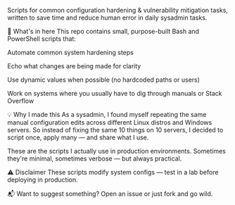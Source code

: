 Scripts for common configuration hardening & vulnerability mitigation tasks, written to save time and reduce human error in daily sysadmin tasks.

🔧 What's in here
This repo contains small, purpose-built Bash and PowerShell scripts that:

Automate common system hardening steps

Echo what changes are being made for clarity

Use dynamic values when possible (no hardcoded paths or users)

Work on systems where you usually have to dig through manuals or Stack Overflow

💡 Why I made this
As a sysadmin, I found myself repeating the same manual configuration edits across different Linux distros and Windows servers.
So instead of fixing the same 10 things on 10 servers, I decided to script once, apply many — and share what I use.

These are the scripts I actually use in production environments.
Sometimes they're minimal, sometimes verbose — but always practical.

⚠️ Disclaimer
These scripts modify system configs — test in a lab before deploying in production.

📬 Want to suggest something?
Open an issue or just fork and go wild.
